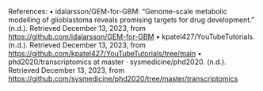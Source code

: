 References:
•	idalarsson/GEM-for-GBM: “Genome-scale metabolic modelling of glioblastoma reveals promising targets for drug development.” (n.d.). Retrieved December 13, 2023, from https://github.com/idalarsson/GEM-for-GBM
•	kpatel427/YouTubeTutorials. (n.d.). Retrieved December 13, 2023, from https://github.com/kpatel427/YouTubeTutorials/tree/main
•	phd2020/transcriptomics at master · sysmedicine/phd2020. (n.d.). Retrieved December 13, 2023, from https://github.com/sysmedicine/phd2020/tree/master/transcriptomics
